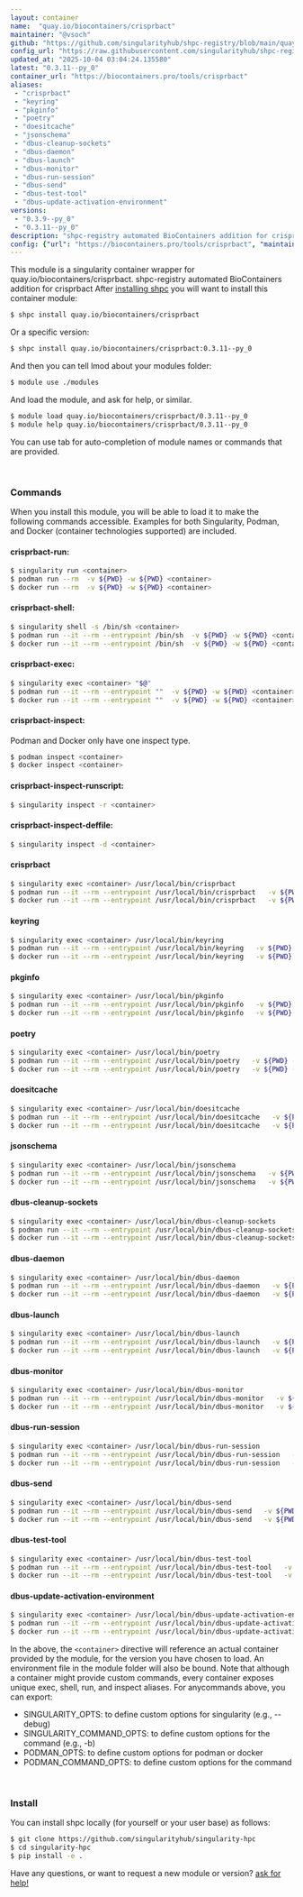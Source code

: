 ```yaml
---
layout: container
name:  "quay.io/biocontainers/crisprbact"
maintainer: "@vsoch"
github: "https://github.com/singularityhub/shpc-registry/blob/main/quay.io/biocontainers/crisprbact/container.yaml"
config_url: "https://raw.githubusercontent.com/singularityhub/shpc-registry/main/quay.io/biocontainers/crisprbact/container.yaml"
updated_at: "2025-10-04 03:04:24.135580"
latest: "0.3.11--py_0"
container_url: "https://biocontainers.pro/tools/crisprbact"
aliases:
 - "crisprbact"
 - "keyring"
 - "pkginfo"
 - "poetry"
 - "doesitcache"
 - "jsonschema"
 - "dbus-cleanup-sockets"
 - "dbus-daemon"
 - "dbus-launch"
 - "dbus-monitor"
 - "dbus-run-session"
 - "dbus-send"
 - "dbus-test-tool"
 - "dbus-update-activation-environment"
versions:
 - "0.3.9--py_0"
 - "0.3.11--py_0"
description: "shpc-registry automated BioContainers addition for crisprbact"
config: {"url": "https://biocontainers.pro/tools/crisprbact", "maintainer": "@vsoch", "description": "shpc-registry automated BioContainers addition for crisprbact", "latest": {"0.3.11--py_0": "sha256:d6cc16e120db7445de13aa6823add9e8c95ed2362624c82f027d3951bdbd3004"}, "tags": {"0.3.9--py_0": "sha256:2ce2d89e8ffb88a3dfff9554f7f2247d0b3009bd9fdfa76dc965e04b39b87def", "0.3.11--py_0": "sha256:d6cc16e120db7445de13aa6823add9e8c95ed2362624c82f027d3951bdbd3004"}, "docker": "quay.io/biocontainers/crisprbact", "aliases": {"crisprbact": "/usr/local/bin/crisprbact", "keyring": "/usr/local/bin/keyring", "pkginfo": "/usr/local/bin/pkginfo", "poetry": "/usr/local/bin/poetry", "doesitcache": "/usr/local/bin/doesitcache", "jsonschema": "/usr/local/bin/jsonschema", "dbus-cleanup-sockets": "/usr/local/bin/dbus-cleanup-sockets", "dbus-daemon": "/usr/local/bin/dbus-daemon", "dbus-launch": "/usr/local/bin/dbus-launch", "dbus-monitor": "/usr/local/bin/dbus-monitor", "dbus-run-session": "/usr/local/bin/dbus-run-session", "dbus-send": "/usr/local/bin/dbus-send", "dbus-test-tool": "/usr/local/bin/dbus-test-tool", "dbus-update-activation-environment": "/usr/local/bin/dbus-update-activation-environment"}}
---
```


This module is a singularity container wrapper for quay.io/biocontainers/crisprbact.
shpc-registry automated BioContainers addition for crisprbact
After [installing shpc](#install) you will want to install this container module:


```bash
$ shpc install quay.io/biocontainers/crisprbact
```

Or a specific version:

```bash
$ shpc install quay.io/biocontainers/crisprbact:0.3.11--py_0
```

And then you can tell lmod about your modules folder:

```bash
$ module use ./modules
```

And load the module, and ask for help, or similar.

```bash
$ module load quay.io/biocontainers/crisprbact/0.3.11--py_0
$ module help quay.io/biocontainers/crisprbact/0.3.11--py_0
```

You can use tab for auto-completion of module names or commands that are provided.

<br>

### Commands

When you install this module, you will be able to load it to make the following commands accessible.
Examples for both Singularity, Podman, and Docker (container technologies supported) are included.

#### crisprbact-run:

```bash
$ singularity run <container>
$ podman run --rm  -v ${PWD} -w ${PWD} <container>
$ docker run --rm  -v ${PWD} -w ${PWD} <container>
```

#### crisprbact-shell:

```bash
$ singularity shell -s /bin/sh <container>
$ podman run --it --rm --entrypoint /bin/sh  -v ${PWD} -w ${PWD} <container>
$ docker run --it --rm --entrypoint /bin/sh  -v ${PWD} -w ${PWD} <container>
```

#### crisprbact-exec:

```bash
$ singularity exec <container> "$@"
$ podman run --it --rm --entrypoint ""  -v ${PWD} -w ${PWD} <container> "$@"
$ docker run --it --rm --entrypoint ""  -v ${PWD} -w ${PWD} <container> "$@"
```

#### crisprbact-inspect:

Podman and Docker only have one inspect type.

```bash
$ podman inspect <container>
$ docker inspect <container>
```

#### crisprbact-inspect-runscript:

```bash
$ singularity inspect -r <container>
```

#### crisprbact-inspect-deffile:

```bash
$ singularity inspect -d <container>
```


#### crisprbact

```bash
$ singularity exec <container> /usr/local/bin/crisprbact
$ podman run --it --rm --entrypoint /usr/local/bin/crisprbact   -v ${PWD} -w ${PWD} <container> -c " $@"
$ docker run --it --rm --entrypoint /usr/local/bin/crisprbact   -v ${PWD} -w ${PWD} <container> -c " $@"
```


#### keyring

```bash
$ singularity exec <container> /usr/local/bin/keyring
$ podman run --it --rm --entrypoint /usr/local/bin/keyring   -v ${PWD} -w ${PWD} <container> -c " $@"
$ docker run --it --rm --entrypoint /usr/local/bin/keyring   -v ${PWD} -w ${PWD} <container> -c " $@"
```


#### pkginfo

```bash
$ singularity exec <container> /usr/local/bin/pkginfo
$ podman run --it --rm --entrypoint /usr/local/bin/pkginfo   -v ${PWD} -w ${PWD} <container> -c " $@"
$ docker run --it --rm --entrypoint /usr/local/bin/pkginfo   -v ${PWD} -w ${PWD} <container> -c " $@"
```


#### poetry

```bash
$ singularity exec <container> /usr/local/bin/poetry
$ podman run --it --rm --entrypoint /usr/local/bin/poetry   -v ${PWD} -w ${PWD} <container> -c " $@"
$ docker run --it --rm --entrypoint /usr/local/bin/poetry   -v ${PWD} -w ${PWD} <container> -c " $@"
```


#### doesitcache

```bash
$ singularity exec <container> /usr/local/bin/doesitcache
$ podman run --it --rm --entrypoint /usr/local/bin/doesitcache   -v ${PWD} -w ${PWD} <container> -c " $@"
$ docker run --it --rm --entrypoint /usr/local/bin/doesitcache   -v ${PWD} -w ${PWD} <container> -c " $@"
```


#### jsonschema

```bash
$ singularity exec <container> /usr/local/bin/jsonschema
$ podman run --it --rm --entrypoint /usr/local/bin/jsonschema   -v ${PWD} -w ${PWD} <container> -c " $@"
$ docker run --it --rm --entrypoint /usr/local/bin/jsonschema   -v ${PWD} -w ${PWD} <container> -c " $@"
```


#### dbus-cleanup-sockets

```bash
$ singularity exec <container> /usr/local/bin/dbus-cleanup-sockets
$ podman run --it --rm --entrypoint /usr/local/bin/dbus-cleanup-sockets   -v ${PWD} -w ${PWD} <container> -c " $@"
$ docker run --it --rm --entrypoint /usr/local/bin/dbus-cleanup-sockets   -v ${PWD} -w ${PWD} <container> -c " $@"
```


#### dbus-daemon

```bash
$ singularity exec <container> /usr/local/bin/dbus-daemon
$ podman run --it --rm --entrypoint /usr/local/bin/dbus-daemon   -v ${PWD} -w ${PWD} <container> -c " $@"
$ docker run --it --rm --entrypoint /usr/local/bin/dbus-daemon   -v ${PWD} -w ${PWD} <container> -c " $@"
```


#### dbus-launch

```bash
$ singularity exec <container> /usr/local/bin/dbus-launch
$ podman run --it --rm --entrypoint /usr/local/bin/dbus-launch   -v ${PWD} -w ${PWD} <container> -c " $@"
$ docker run --it --rm --entrypoint /usr/local/bin/dbus-launch   -v ${PWD} -w ${PWD} <container> -c " $@"
```


#### dbus-monitor

```bash
$ singularity exec <container> /usr/local/bin/dbus-monitor
$ podman run --it --rm --entrypoint /usr/local/bin/dbus-monitor   -v ${PWD} -w ${PWD} <container> -c " $@"
$ docker run --it --rm --entrypoint /usr/local/bin/dbus-monitor   -v ${PWD} -w ${PWD} <container> -c " $@"
```


#### dbus-run-session

```bash
$ singularity exec <container> /usr/local/bin/dbus-run-session
$ podman run --it --rm --entrypoint /usr/local/bin/dbus-run-session   -v ${PWD} -w ${PWD} <container> -c " $@"
$ docker run --it --rm --entrypoint /usr/local/bin/dbus-run-session   -v ${PWD} -w ${PWD} <container> -c " $@"
```


#### dbus-send

```bash
$ singularity exec <container> /usr/local/bin/dbus-send
$ podman run --it --rm --entrypoint /usr/local/bin/dbus-send   -v ${PWD} -w ${PWD} <container> -c " $@"
$ docker run --it --rm --entrypoint /usr/local/bin/dbus-send   -v ${PWD} -w ${PWD} <container> -c " $@"
```


#### dbus-test-tool

```bash
$ singularity exec <container> /usr/local/bin/dbus-test-tool
$ podman run --it --rm --entrypoint /usr/local/bin/dbus-test-tool   -v ${PWD} -w ${PWD} <container> -c " $@"
$ docker run --it --rm --entrypoint /usr/local/bin/dbus-test-tool   -v ${PWD} -w ${PWD} <container> -c " $@"
```


#### dbus-update-activation-environment

```bash
$ singularity exec <container> /usr/local/bin/dbus-update-activation-environment
$ podman run --it --rm --entrypoint /usr/local/bin/dbus-update-activation-environment   -v ${PWD} -w ${PWD} <container> -c " $@"
$ docker run --it --rm --entrypoint /usr/local/bin/dbus-update-activation-environment   -v ${PWD} -w ${PWD} <container> -c " $@"
```



In the above, the `<container>` directive will reference an actual container provided
by the module, for the version you have chosen to load. An environment file in the
module folder will also be bound. Note that although a container
might provide custom commands, every container exposes unique exec, shell, run, and
inspect aliases. For anycommands above, you can export:

 - SINGULARITY_OPTS: to define custom options for singularity (e.g., --debug)
 - SINGULARITY_COMMAND_OPTS: to define custom options for the command (e.g., -b)
 - PODMAN_OPTS: to define custom options for podman or docker
 - PODMAN_COMMAND_OPTS: to define custom options for the command

<br>

### Install

You can install shpc locally (for yourself or your user base) as follows:

```bash
$ git clone https://github.com/singularityhub/singularity-hpc
$ cd singularity-hpc
$ pip install -e .
```

Have any questions, or want to request a new module or version? [ask for help!](https://github.com/singularityhub/singularity-hpc/issues)